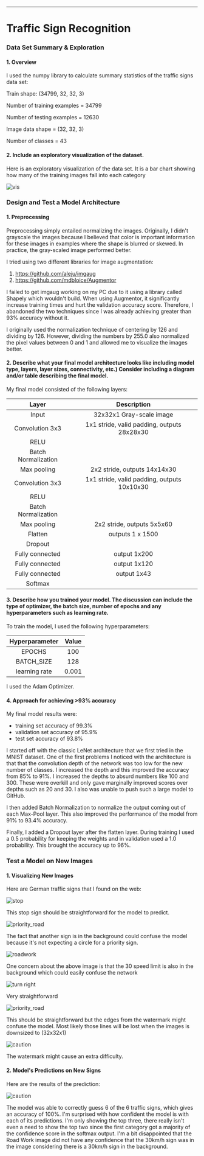 ----------
# **Traffic Sign Recognition** 

### Data Set Summary & Exploration

#### 1. Overview

I used the numpy library to calculate summary statistics of the traffic
signs data set:

Train shape:  (34799, 32, 32, 3)

Number of training examples = 34799

Number of testing examples = 12630

Image data shape = (32, 32, 3)

Number of classes = 43

#### 2. Include an exploratory visualization of the dataset.

Here is an exploratory visualization of the data set. It is a bar chart showing how many of the training images fall into each category

![vis](https://raw.githubusercontent.com/NathanBWaters/CarND-Traffic-Sign-Classifier-Project/master/vis.png.png)

### Design and Test a Model Architecture

#### 1. Preprocessing
Preprocessing simply entailed normalizing the images.  Originally, I didn't grayscale the images because I believed that color is important information for these images in examples where the shape is blurred or skewed.  In practice, the gray-scaled image performed better. 

I tried using two different libraries for image augmentation: 
1) https://github.com/aleju/imgaug
2) https://github.com/mdbloice/Augmentor

I failed to get imgaug working on my PC due to it using a library called Shapely which wouldn't build.  When using Augmentor, it significantly increase training times and hurt the validation accuracy score.  Therefore, I abandoned the two techniques since I was already achieving greater than 93% accuracy without it.

I originally used the normalization technique of centering by 126 and dividing by 126.  However, dividing the numbers by 255.0 also normalized the pixel values between 0 and 1 and allowed me to visualize the images better. 
 

#### 2. Describe what your final model architecture looks like including model type, layers, layer sizes, connectivity, etc.) Consider including a diagram and/or table describing the final model.

My final model consisted of the following layers:


| Layer         		|  Description	        					| 
|:---------------------:|:---------------------------------------------:| 
| Input | 32x32x1 Gray-scale image | 
| Convolution 3x3     	| 1x1 stride, valid padding, outputs 28x28x30 	|
| RELU	 |		 |
| Batch Normalization |     |
| Max pooling	      	| 2x2 stride,  outputs 14x14x30 |
| Convolution 3x3	    | 1x1 stride, valid padding, outputs 10x10x30     |
| RELU	 |		 |
| Batch Normalization |     |
| Max pooling	      	| 2x2 stride,  outputs 5x5x60 |
| Flatten | outputs 1 x 1500 |
| Dropout|  |
| Fully connected		| output 1x200  |
| Fully connected		| output 1x120  |
| Fully connected		| output 1x43  |
| Softmax	 |   |
 


#### 3. Describe how you trained your model. The discussion can include the type of optimizer, the batch size, number of epochs and any hyperparameters such as learning rate.

To train the model, I used the following hyperparameters:

| Hyperparameter | Value
|:---------------------:|:---------------------------------------------:| 
| EPOCHS | 100
| BATCH_SIZE | 128
| learning rate| 0.001

I used the Adam Optimizer.


#### 4.  Approach for achieving >93% accuracy

My final model results were:
* training set accuracy of 99.3%
* validation set accuracy of 95.9%
* test set accuracy of 93.8%

I started off with the classic LeNet architecture that we first tried in the MNIST dataset.  One of the first problems I noticed with the architecture is that that the convolution depth of the network was too low for the new number of classes.  I increased the depth and this improved the accuracy from 85% to 91%.   I increased the depths to absurd numbers like 100 and 300.  These were overkill and only gave marginally improved scores over depths such as 20 and 30.  I also was unable to push such a large model to GitHub.

I then added Batch Normalization to normalize the output coming out of each Max-Pool layer.  This also improved the performance of the model from 91% to 93.4% accuracy.

Finally, I added a Dropout layer after the flatten layer.  During training I used a 0.5 probability for keeping the weights and in validation used a 1.0 probability. This brought the accuracy up to 96%.

### Test a Model on New Images

#### 1. Visualizing New Images

Here are German traffic signs that I found on the web:

![stop](https://raw.githubusercontent.com/NathanBWaters/CarND-Traffic-Sign-Classifier-Project/master/german_signs/sign10_stop_id_14.png)

This stop sign should be straightforward for the model to predict.

![priority_road](https://raw.githubusercontent.com/NathanBWaters/CarND-Traffic-Sign-Classifier-Project/master/german_signs/sign2_priority_road_id_12.png)

The fact that another sign is in the background could confuse the model because it's not expecting a circle for a priority sign.

![roadwork](https://raw.githubusercontent.com/NathanBWaters/CarND-Traffic-Sign-Classifier-Project/master/german_signs/sign4_roadwork_id_25.png)

One concern about the above image is that the 30 speed limit is also in the background which could easily confuse the network

![turn right](https://raw.githubusercontent.com/NathanBWaters/CarND-Traffic-Sign-Classifier-Project/master/german_signs/sign_turn_right_id_33.png)

Very straightforward

![priority_road](https://raw.githubusercontent.com/NathanBWaters/CarND-Traffic-Sign-Classifier-Project/master/german_signs/sign9_keep_right_id_38.png)

This should be straightforward but the edges from the watermark might confuse the model.  Most likely those lines will be lost when the images is downsized to (32x32x1)

![caution](https://raw.githubusercontent.com/NathanBWaters/CarND-Traffic-Sign-Classifier-Project/master/german_signs/sign1_general_caution_id_18.png)

The watermark might cause an extra difficulty.

#### 2. Model's Predictions on New Signs

Here are the results of the prediction:

![caution](https://raw.githubusercontent.com/NathanBWaters/CarND-Traffic-Sign-Classifier-Project/master/probs.png.png)

The model was able to correctly guess 6 of the 6 traffic signs, which gives an accuracy of 100%.  I'm surprised with how confident the model is with each of its predictions.  I'm only showing the top three, there really isn't even a need to show the top two since the first category got a majority of the confidence score in the softmax output.  I'm a bit disappointed that the Road Work image did not have any confidence that the 30km/h sign was in the image considering there is a 30km/h sign in the background.

